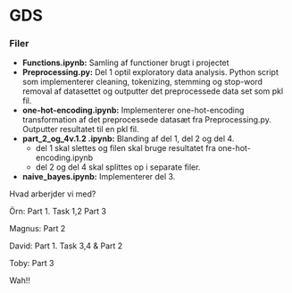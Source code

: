 # GDS

### Filer
- **Functions.ipynb:** Samling af functioner brugt i projectet
- **Preprocessing.py:** Del 1 optil exploratory data analysis. Python script som implementerer
    cleaning, tokenizing, stemming og stop-word removal af datasettet og outputter det preprocessede
    data set som pkl fil.
- **one-hot-encoding.ipynb:** Implementerer one-hot-encoding transformation af 
    det preprocessede datasæt fra Preprocessing.py. Outputter resultatet til en pkl fil.
- **part_2_og_4v.1.2 .ipynb:** Blanding af del 1, del 2 og del 4.
    - del 1 skal slettes og filen skal bruge resultatet fra one-hot-encoding.ipynb
    - del 2 og del 4 skal splittes op i separate filer.
- **naive_bayes.ipynb:** Implementerer del 3.

Hvad arberjder vi med?

Örn: Part 1. Task 1,2    Part 3

Magnus: Part 2

David: Part 1. Task 3,4   &   Part 2

Toby: Part 3




Wah!!
